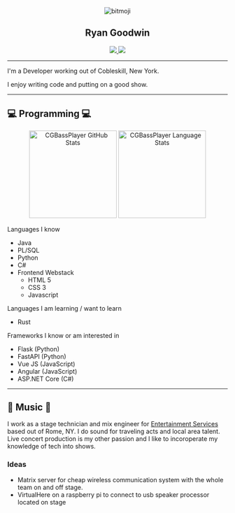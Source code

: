 <div id="header" align="center">
    <img src="https://cdn.discordapp.com/avatars/409140959100796939/aa4e38241fe75501061c8fdd02b009bf.webp" alt="bitmoji"/>
    <br>
    <h2>Ryan Goodwin</h2>
</div>
<div id="badges" align="center">
    <a href="#">
        <img src="https://img.shields.io/twitter/follow/Ryan_Goodwin_?label=Twitter&style=plastic&color=blue"/>
    </a>
    <a href="https://www.linkedin.com/in/ryan-goodwin-2b396b161/">
        <img src="https://img.shields.io/badge/Linkedin-Connect-blue?style=plastic&logo=Linkedin&logoColor=blue"/>
    </a>
</div>

---

I'm a Developer working out of Cobleskill, New York.

I enjoy writing code and putting on a good show. 

---

## 💻 Programming 💻

<div id="stats" align="center">
  <img src="https://github-readme-stats.vercel.app/api?username=CGBassPlayer&theme=darcula&count_private=true&show_icons=true&" alt="CGBassPlayer GitHub Stats" height=200/>
  <img src="https://github-readme-stats.vercel.app/api/top-langs?username=CGBassPlayer&langs_count=6&theme=darcula&layout=compact" alt="CGBassPlayer Language Stats" height=200/>
</div>
<!-- <div id="repos">
  <a href="https://github.com/CGBassPlayer/sicas_audit">
    <img src="https://github-readme-stats.vercel.app/api/pin/?username=CGBassPlayer&repo=sicas_audit&theme=darcula" alt="sicas_audit_readme">
  </a>
  <a href="https://github.com/CGBassPlayer/sicas_audit">
    <img src="https://github-readme-stats.vercel.app/api/pin/?username=CGBassPlayer&repo=ytdlp-server&theme=darcula" alt="ytdlp-server_readme">
  </a>
</div> -->

Languages I know
* Java
* PL/SQL
* Python
* C#
* Frontend Webstack
    * HTML 5
    * CSS 3
    * Javascript

Languages I am learning / want to learn
* Rust

Frameworks I know or am interested in
* Flask (Python)
* FastAPI (Python)
* Vue JS (JavaScript)
* Angular (JavaScript)
* ASP.NET Core (C#)

---

## 🎤 Music 🎤

I work as a stage technician and mix engineer for [Entertainment Services](https://entertainmentservicesny.com/) based out of Rome, NY. I do sound for traveling acts and local area talent. Live concert production is my other passion and I like to incoroperate my knowledge of tech into shows.

### **Ideas**
* Matrix server for cheap wireless communication system with the whole team on and off stage.
* VirtualHere on a raspberry pi to connect to usb speaker processor located on stage
